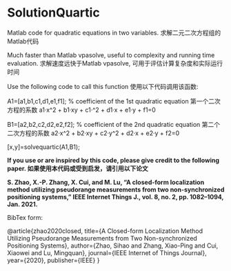 # SolutionQuartic
Matlab code for quadratic equations in two variables. 求解二元二次方程组的Matlab代码

Much faster than Matlab vpasolve, useful to complexity and running time evaluation. 求解速度远快于Matlab vpasolve, 可用于评估计算复杂度和实际运行时间


Use the following code to call this function 使用以下代码调用该函数:

A1=[a1,b1,c1,d1,e1,f1]; % coefficient of the 1st quadratic equation 第一个二次方程的系数 a1·x^2 + b1·xy + c1·^2 + d1·x + e1·y + f1=0

B1=[a2,b2,c2,d2,e2,f2]; % coefficient of the 2nd quadratic equation 第二个二次方程的系数 a2·x^2 + b2·xy + c2·y^2 + d2·x + e2·y + f2=0

[x,y]=solvequartic(A1,B1);


**If you use or are inspired by this code, please give credit to the following paper. 如果使用本代码或受到启发，请引用以下论文**

**S. Zhao, X.-P. Zhang, X. Cui, and M. Lu, “A closed-form localization method utilizing pseudorange measurements from two non-synchronized positioning systems,” IEEE Internet Things J., vol. 8, no. 2, pp. 1082–1094, Jan. 2021.**

BibTex form:

@article{zhao2020closed,
  title={A Closed-form Localization Method Utilizing Pseudorange Measurements from Two Non-synchronized Positioning Systems},
  author={Zhao, Sihao and Zhang, Xiao-Ping and Cui, Xiaowei and Lu, Mingquan},
  journal={IEEE Internet of Things Journal},
  year={2020},
  publisher={IEEE}
}
